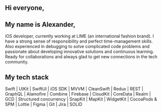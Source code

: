 ## Hi everyone,
## My name is Alexander,
iOS developer, currently working at LIME (an international fashion brand). I have a strong sense of responsibility and perfect time-management skills. Also experienced in debugging to solve complicated code problems and passionate about developing innovative solutions and continuous learning. Ready for collaborations and always glad to get new connections in the tech community.

## My tech stack
Swift | UIKit | SwiftUI | iOS SDK | MVVM | CleanSwift | Redux | REST | GraphQL | Alamofire | Combine | Firebase | CloudKit | CoreData | Realm | GCD | Structured concurrency | SnapKit | MapKit | WidgetKit | CocoaPods & SPM | Lottie | Figma | Git | Jira | SOLID
